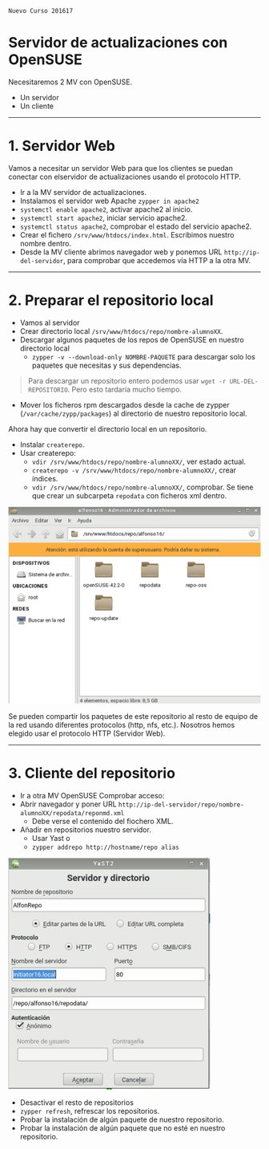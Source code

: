 
```
Nuevo Curso 201617
```

# Servidor de actualizaciones con OpenSUSE

Necesitaremos 2 MV con OpenSUSE.
* Un servidor
* Un cliente

---

# 1. Servidor Web

Vamos a necesitar un servidor Web para que los clientes se puedan conectar
con elservidor de actualizaciones usando el protocolo HTTP.

* Ir a la MV servidor de actualizaciones.
* Instalamos el servidor web Apache `zypper in apache2`
* `systemctl enable apache2`, activar apache2 al inicio.
* `systemctl start apache2`, iniciar servicio apache2.
* `systemctl status apache2`, comprobar el estado del servicio apache2.
* Crear el fichero `/srv/www/htdocs/index.html`. Escribimos nuestro nombre dentro.
* Desde la MV cliente abrimos navegador web y ponemos URL `http://ip-del-servidor`,
para comprobar que accedemos vía HTTP a la otra MV.

---

# 2. Preparar el repositorio local

* Vamos al servidor
* Crear directorio local `/srv/www/htdocs/repo/nombre-alumnoXX`.
* Descargar algunos paquetes de los repos de OpenSUSE en nuestro directorio local
    * `zypper -v --download-only NOMBRE-PAQUETE` para descargar solo los paquetes que necesitas y sus dependencias.

> Para descargar un repositorio entero podemos usar `wget -r URL-DEL-REPOSITORIO`.
> Pero esto tardaría mucho tiempo.

* Mover los ficheros rpm descargados desde la cache de zypper (`/var/cache/zypp/packages`)
al directorio de nuestro repositorio local.

Ahora hay que convertir el directorio local en un repositorio.
* Instalar `createrepo`.
* Usar createrepo:
    * `vdir /srv/www/htdocs/repo/nombre-alumnoXX/`, ver estado actual.
    * `createrepo -v /srv/www/htdocs/repo/nombre-alumnoXX/`, crear índices.
    * `vdir /srv/www/htdocs/repo/nombre-alumnoXX/`, comprobar.
Se tiene que crear un subcarpeta `repodata` con ficheros xml dentro.

![opensuse-repo-repofiles.png](./files/opensuse-repo-repofiles.png)

Se pueden compartir los paquetes de este repositorio al resto de equipo de la red
usando diferentes protocolos (http, nfs, etc.). Nosotros hemos elegido usar
el protocolo HTTP (Servidor Web).

---

# 3. Cliente del repositorio

* Ir a otra MV OpenSUSE
Comprobar acceso:
* Abrir navegador y poner URL `http://ip-del-servidor/repo/nombre-alumnoXX/repodata/reponmd.xml`
    * Debe verse el contenido del fiochero XML.
* Añadir en repositorios nuestro servidor.
    * Usar Yast o
    * `zypper addrepo http://hostname/repo alias`

![opensuse-repo-define-server.png](./files/opensuse-repo-define-server.png)

* Desactivar el resto de repositorios
* `zypper refresh`, refrescar los repositorios.
* Probar la instalación de algún paquete de nuestro repositorio.
* Probar la instalación de algún paquete que no esté en nuestro repositorio.

